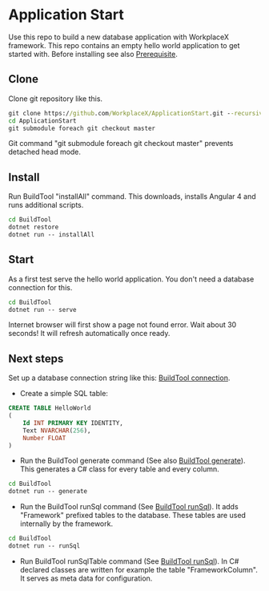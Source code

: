 # Application Start

Use this repo to build a new database application with WorkplaceX framework. This repo contains an empty hello world application to get started with. Before installing see also [Prerequisite](https://github.com/WorkplaceX/Framework/wiki/Prerequisite).

## Clone

Clone git repository like this.

```cmd
git clone https://github.com/WorkplaceX/ApplicationStart.git --recursive
cd ApplicationStart
git submodule foreach git checkout master
```

Git command "git submodule foreach git checkout master" prevents detached head mode.

## Install
Run BuildTool "installAll" command. This downloads, installs Angular 4 and runs additional scripts.

```cmd
cd BuildTool
dotnet restore
dotnet run -- installAll
```	

## Start
As a first test serve the hello world application. You don't need a database connection for this.
```cmd
cd BuildTool
dotnet run -- serve
```	
	
Internet browser will first show a page not found error. Wait about 30 seconds! It will refresh automatically once ready.

## Next steps

Set up a database connection string like this: [BuildTool connection](https://github.com/WorkplaceX/Framework/wiki/BuildTool-connection).

* Create a simple SQL table:

```sql
CREATE TABLE HelloWorld
(
	Id INT PRIMARY KEY IDENTITY,
  	Text NVARCHAR(256),
	Number FLOAT
)
```	

* Run the BuildTool generate command (See also [BuildTool generate](https://github.com/WorkplaceX/Framework/wiki/BuildTool-generate)). This generates a C# class for every table and every column.

```cmd
cd BuildTool
dotnet run -- generate
```	

* Run the BuildTool runSql command (See [BuildTool runSql](https://github.com/WorkplaceX/Framework/wiki/BuildTool-runSql)). It adds "Framework" prefixed tables to the database. These tables are used internally by the framework.

```cmd
cd BuildTool
dotnet run -- runSql
```	

* Run BuildTool runSqlTable command (See [BuildTool runSql](https://github.com/WorkplaceX/Framework/wiki/BuildTool-runSql)). In C# declared classes are written for example the table "FrameworkColumn". It serves as meta data for configuration.
